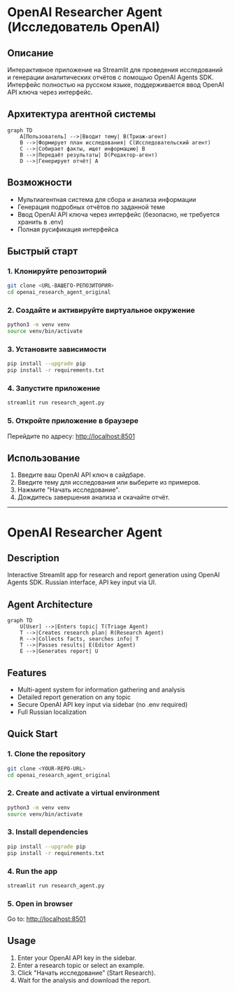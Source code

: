 # OpenAI Researcher Agent (Исследователь OpenAI)

## Описание

Интерактивное приложение на Streamlit для проведения исследований и генерации аналитических отчётов с помощью OpenAI Agents SDK. Интерфейс полностью на русском языке, поддерживается ввод OpenAI API ключа через интерфейс.

## Архитектура агентной системы

```mermaid
graph TD
    A[Пользователь] -->|Вводит тему| B(Триаж-агент)
    B -->|Формирует план исследования| C(Исследовательский агент)
    C -->|Собирает факты, ищет информацию| B
    B -->|Передаёт результаты| D(Редактор-агент)
    D -->|Генерирует отчёт| A
```

## Возможности
- Мультиагентная система для сбора и анализа информации
- Генерация подробных отчётов по заданной теме
- Ввод OpenAI API ключа через интерфейс (безопасно, не требуется хранить в .env)
- Полная русификация интерфейса

## Быстрый старт

### 1. Клонируйте репозиторий
```bash
git clone <URL-ВАШЕГО-РЕПОЗИТОРИЯ>
cd openai_research_agent_original
```

### 2. Создайте и активируйте виртуальное окружение
```bash
python3 -m venv venv
source venv/bin/activate
```

### 3. Установите зависимости
```bash
pip install --upgrade pip
pip install -r requirements.txt
```

### 4. Запустите приложение
```bash
streamlit run research_agent.py
```

### 5. Откройте приложение в браузере
Перейдите по адресу: [http://localhost:8501](http://localhost:8501)

## Использование
1. Введите ваш OpenAI API ключ в сайдбаре.
2. Введите тему для исследования или выберите из примеров.
3. Нажмите "Начать исследование".
4. Дождитесь завершения анализа и скачайте отчёт.

---

# OpenAI Researcher Agent

## Description

Interactive Streamlit app for research and report generation using OpenAI Agents SDK. Russian interface, API key input via UI.

## Agent Architecture

```mermaid
graph TD
    U[User] -->|Enters topic| T(Triage Agent)
    T -->|Creates research plan| R(Research Agent)
    R -->|Collects facts, searches info| T
    T -->|Passes results| E(Editor Agent)
    E -->|Generates report| U
```

## Features
- Multi-agent system for information gathering and analysis
- Detailed report generation on any topic
- Secure OpenAI API key input via sidebar (no .env required)
- Full Russian localization

## Quick Start

### 1. Clone the repository
```bash
git clone <YOUR-REPO-URL>
cd openai_research_agent_original
```

### 2. Create and activate a virtual environment
```bash
python3 -m venv venv
source venv/bin/activate
```

### 3. Install dependencies
```bash
pip install --upgrade pip
pip install -r requirements.txt
```

### 4. Run the app
```bash
streamlit run research_agent.py
```

### 5. Open in browser
Go to: [http://localhost:8501](http://localhost:8501)

## Usage
1. Enter your OpenAI API key in the sidebar.
2. Enter a research topic or select an example.
3. Click "Начать исследование" (Start Research).
4. Wait for the analysis and download the report. 